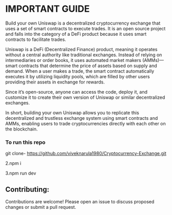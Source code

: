 # IMPORTANT GUIDE

Build your own Uniswap is a decentralized cryptocurrency exchange that uses a set of smart contracts to execute trades. It is an open source project and falls into the category of a DeFi product because it uses smart contracts to facilitate trades.


Uniswap is a DeFi (Decentralized Finance) product, meaning it operates without a central authority like traditional exchanges. Instead of relying on intermediaries or order books, it uses automated market makers (AMMs)—smart contracts that determine the price of assets based on supply and demand. When a user makes a trade, the smart contract automatically executes it by utilizing liquidity pools, which are filled by other users providing their assets in exchange for rewards.

Since it’s open-source, anyone can access the code, deploy it, and customize it to create their own version of Uniswap or similar decentralized exchanges.

In short, building your own Uniswap allows you to replicate this decentralized and trustless exchange system using smart contracts and AMMs, enabling users to trade cryptocurrencies directly with each other on the blockchain.

### To run this repo

git clone- https://github.com/viveknarula1980/Cryptocurrency-Exchange.git

2.npm i

3.npm run dev


## Contributing:

Contributions are welcome! Please open an issue to discuss proposed changes or submit a pull request.
